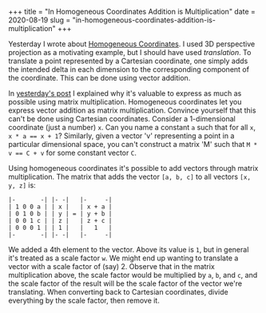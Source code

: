 +++
title = "In Homogeneous Coordinates Addition is Multiplication"
date = 2020-08-19
slug = "in-homogeneous-coordinates-addition-is-multiplication"
+++

Yesterday I wrote about [Homogeneous Coordinates](@/daily/homogeneous-coordinates/index.md).
I used 3D perspective projection as a motivating example, but I should have used _translation_.
To translate a point represented by a Cartesian coordinate, one simply adds the intended
delta in each dimension to the corresponding component of the coordinate. This can be done using vector addition.

In [yesterday's post](@/daily/homogeneous-coordinates/index.md) I explained why it's valuable to express as much as
possible using matrix
multiplication. Homogeneous coordinates let you express vector addition as matrix multiplication.
Convince yourself that this can't be done using Cartesian coordinates.
Consider a 1-dimensional coordinate (just a number) `x`. Can you name a constant `a` such that for all `x`,
`x * a == x + 1`? Similarly, given a vector 'v' representing a point in a particular dimensional space, you can't
construct a matrix 'M' such that `M * v == C + v` for some constant vector `C`.

Using homogeneous coordinates it's possible to add vectors through matrix multiplication.
The matrix that adds the vector `[a, b, c]` to all vectors `[x, y, z]` is:
```
|-       -| |- -|   |-     -|
| 1 0 0 a | | x |   | x + a |
| 0 1 0 b | | y | = | y + b |
| 0 0 1 c | | z |   | z + c |
| 0 0 0 1 | | 1 |   |   1   |
|-       -| |- -|   |-     -|
```

We added a 4th element to the vector. Above its value is `1`, but in general it's treated as a scale factor `w`.
We might end up wanting to translate a vector with a scale factor of (say) 2. Observe that in the matrix
multiplication above, the scale factor would be multiplied by `a`, `b`, and `c`, and the scale factor of
the result will be the scale factor of the vector we're translating. When converting back to Cartesian coordinates,
divide everything by the scale factor, then remove it.
